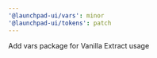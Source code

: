 ```yaml
---
'@launchpad-ui/vars': minor
'@launchpad-ui/tokens': patch
---
```


Add vars package for Vanilla Extract usage
